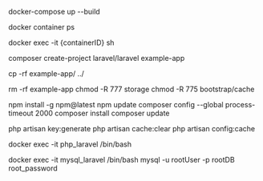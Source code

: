 

docker-compose up --build 

docker container ps 

docker exec -it {containerID} sh

composer create-project laravel/laravel example-app

cp -rf example-app/ ../ 

rm -rf example-app
chmod -R 777 storage
chmod -R 775 bootstrap/cache

npm install -g npm@latest
npm update
composer config --global process-timeout 2000
composer install 
composer update

php artisan key:generate
php artisan cache:clear
php artisan config:cache

docker exec -it php_laravel /bin/bash


docker exec -it mysql_laravel /bin/bash
mysql -u rootUser -p rootDB 
root_password 
